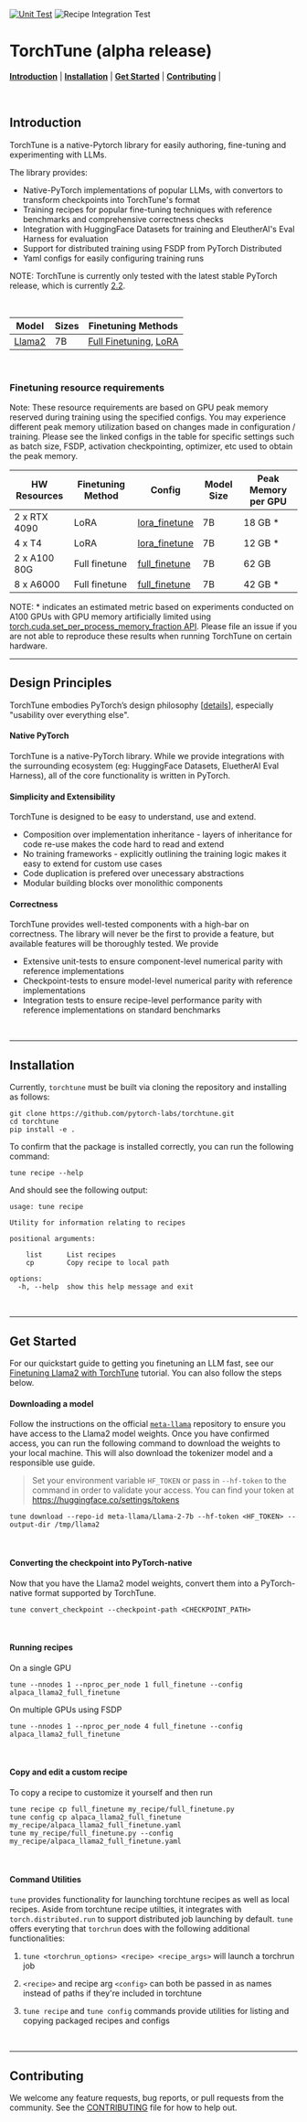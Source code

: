 
[![Unit Test](https://github.com/pytorch-labs/torchtune/actions/workflows/unit_test.yaml/badge.svg?branch=main)](https://github.com/pytorch-labs/torchtune/actions/workflows/unit_test.yaml)
![Recipe Integration Test](https://github.com/pytorch-labs/torchtune/actions/workflows/recipe_test.yaml/badge.svg)

# TorchTune (alpha release)

[**Introduction**](#introduction) | [**Installation**](#installation) | [**Get Started**](#get-started) | [**Contributing**](#contributing) |

&nbsp;

## Introduction

TorchTune is a native-Pytorch library for easily authoring, fine-tuning and experimenting with LLMs.

The library provides:

- Native-PyTorch implementations of popular LLMs, with convertors to transform checkpoints into TorchTune's format
- Training recipes for popular fine-tuning techniques with reference benchmarks and comprehensive correctness checks
- Integration with HuggingFace Datasets for training and EleutherAI's Eval Harness for evaluation
- Support for distributed training using FSDP from PyTorch Distributed
- Yaml configs for easily configuring training runs

NOTE: TorchTune is currently only tested with the latest stable PyTorch release, which is currently [2.2](https://pytorch.org/get-started/locally/).

&nbsp;

| Model                                         | Sizes     |   Finetuning Methods |
|-----------------------------------------------|-----------|-----------------------------------------------------------|
| [Llama2](torchtune/models/llama2.py)   | 7B        | [Full Finetuning](recipes/full_finetune.py), [LoRA](recipes/lora_finetune.py)  |

&nbsp;

### Finetuning resource requirements

Note: These resource requirements are based on GPU peak memory reserved during training using the specified configs. You may
experience different peak memory utilization based on changes made in configuration / training. Please see the linked configs in the table for specific settings such as batch size, FSDP, activation checkpointing, optimizer, etc used to obtain the peak memory.

| HW Resources | Finetuning Method |  Config | Model Size | Peak Memory per GPU
|--------------|-------------------|---------|------------|---------------------|
| 2 x RTX 4090 |     LoRA          | [lora_finetune](https://github.com/pytorch-labs/torchtune/blob/main/recipes/configs/alpaca_llama2_lora_finetune.yaml)    |    7B      |    18 GB *           |
| 4 x T4       |     LoRA          | [lora_finetune](https://github.com/pytorch-labs/torchtune/blob/main/recipes/configs/alpaca_llama2_lora_finetune.yaml)    |    7B      |    12 GB *           |
| 2 x A100 80G |   Full finetune   | [full_finetune](https://github.com/pytorch-labs/torchtune/blob/main/recipes/configs/alpaca_llama2_full_finetune.yaml)    |    7B      |    62 GB             |
| 8 x A6000    |   Full finetune   | [full_finetune](https://github.com/pytorch-labs/torchtune/blob/main/recipes/configs/alpaca_llama2_full_finetune.yaml)    |    7B      |    42 GB *             |


NOTE: * indicates an estimated metric based on experiments conducted on A100 GPUs with GPU memory artificially limited using [torch.cuda.set_per_process_memory_fraction API](https://pytorch.org/docs/stable/generated/torch.cuda.set_per_process_memory_fraction.html). Please file an issue if you are not able to reproduce these results when running TorchTune on certain hardware.

---

## Design Principles

TorchTune embodies PyTorch’s design philosophy [[details](https://pytorch.org/docs/stable/community/design.html)], especially "usability over everything else".

#### Native PyTorch

TorchTune is a native-PyTorch library. While we provide integrations with the surrounding ecosystem (eg: HuggingFace Datasets, EluetherAI Eval Harness), all of the core functionality is written in PyTorch.

#### Simplicity and Extensibility

TorchTune is designed to be easy to understand, use and extend.

- Composition over implementation inheritance - layers of inheritance for code re-use makes the code hard to read and extend
- No training frameworks - explicitly outlining the training logic makes it easy to extend for custom use cases
- Code duplication is prefered over unecessary abstractions
- Modular building blocks over monolithic components

#### Correctness

TorchTune provides well-tested components with a high-bar on correctness. The library will never be the first to provide a feature, but available features will be thoroughly tested. We provide

- Extensive unit-tests to ensure component-level numerical parity with reference implementations
- Checkpoint-tests to ensure model-level numerical parity with reference implementations
- Integration tests to ensure recipe-level performance parity with reference implementations on standard benchmarks

&nbsp;

---

## Installation

Currently, `torchtune` must be built via cloning the repository and installing as follows:

```
git clone https://github.com/pytorch-labs/torchtune.git
cd torchtune
pip install -e .
```

To confirm that the package is installed correctly, you can run the following command:

```
tune recipe --help
```

And should see the following output:

```
usage: tune recipe

Utility for information relating to recipes

positional arguments:

    list      List recipes
    cp        Copy recipe to local path

options:
  -h, --help  show this help message and exit
```

&nbsp;

---

## Get Started

For our quickstart guide to getting you finetuning an LLM fast, see our [Finetuning Llama2 with TorchTune](https://torchtune-preview.netlify.app/examples/first_finetune_tutorial.html) tutorial. You can also follow the steps below.

#### Downloading a model

Follow the instructions on the official [`meta-llama`](https://huggingface.co/meta-llama/Llama-2-7b) repository to ensure you have access to the Llama2 model weights. Once you have confirmed access, you can run the following command to download the weights to your local machine. This will also download the tokenizer model and a responsible use guide.

> Set your environment variable `HF_TOKEN` or pass in `--hf-token` to the command in order to validate your access.
You can find your token at https://huggingface.co/settings/tokens

```
tune download --repo-id meta-llama/Llama-2-7b --hf-token <HF_TOKEN> --output-dir /tmp/llama2
```

&nbsp;

#### Converting the checkpoint into PyTorch-native

Now that you have the Llama2 model weights, convert them into a PyTorch-native format supported by TorchTune.

```
tune convert_checkpoint --checkpoint-path <CHECKPOINT_PATH>
```

&nbsp;

#### Running recipes

On a single GPU
```
tune --nnodes 1 --nproc_per_node 1 full_finetune --config alpaca_llama2_full_finetune
```

On multiple GPUs using FSDP
```
tune --nnodes 1 --nproc_per_node 4 full_finetune --config alpaca_llama2_full_finetune
```

&nbsp;

#### Copy and edit a custom recipe

To copy a recipe to customize it yourself and then run
```
tune recipe cp full_finetune my_recipe/full_finetune.py
tune config cp alpaca_llama2_full_finetune my_recipe/alpaca_llama2_full_finetune.yaml
tune my_recipe/full_finetune.py --config my_recipe/alpaca_llama2_full_finetune.yaml
```

&nbsp;

#### Command Utilities

``tune`` provides functionality for launching torchtune recipes as well as local
recipes. Aside from torchtune recipe utilties, it integrates with ``torch.distributed.run``
to support distributed job launching by default. ``tune`` offers everyting that ``torchrun``
does with the following additional functionalities:

1. ``tune <torchrun_options> <recipe> <recipe_args>`` will launch a torchrun job

2. ``<recipe>`` and recipe arg ``<config>`` can both be passed in as names instead of paths if they're included in torchtune

3. ``tune recipe`` and ``tune config`` commands provide utilities for listing and copying packaged recipes and configs

&nbsp;

---

## Contributing

We welcome any feature requests, bug reports, or pull requests from the community. See the [CONTRIBUTING](CONTRIBUTING.md) file for how to help out.
